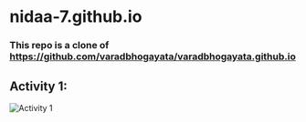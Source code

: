 # nidaa-7.github.io

### This repo is a clone of https://github.com/varadbhogayata/varadbhogayata.github.io

## Activity 1:
![Activity 1](https://github.com/nidaa-7/nidaa-7.github.io/assets/136858218/db6702c4-763e-41ea-835e-bcda0c815748)
